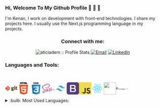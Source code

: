 ### Hi, Welcome To My Github Profile 👋 👋 👋

I'm Kenan, I work on development with front-end technologies. I share my projects here. I usually use the Next.js programming language in my projects.

<h3 align="center">Connect with me:</h3>

<p align="center">
    <img src="https://komarev.com/ghpvc/?username=aticiadem&color=green" alt="aticiadem :: Profile Stats"></a>
    <a href="mailto:batuhanzengin664@hotmail.com"><img alt="Email" src="https://img.shields.io/badge/Email-batuhanzengin664@hotmail.com-blue?style=flat&logo=gmail"></a>
    <a href="https://www.linkedin.com/in/kenan-zengin-298178202/" target="_blank"><img alt="LinkedIn" src="https://img.shields.io/badge/LinkedIn-@KenanZengin-blue?style=flat&logo=linkedin"></a>

</p>

### Languages and Tools:
<br />
<p align="center">
    <img align="left" height="40" width="40" src="https://raw.githubusercontent.com/github/explore/80688e429a7d4ef2fca1e82350fe8e3517d3494d/topics/git/git.png" />
    <img align="left" height="40" width="40" src="https://raw.githubusercontent.com/github/explore/80688e429a7d4ef2fca1e82350fe8e3517d3494d/topics/html/html.png" />
    <img align="left" height="40" width="40" src="https://raw.githubusercontent.com/github/explore/80688e429a7d4ef2fca1e82350fe8e3517d3494d/topics/css/css.png" />
    <img align="left" height="40" width="40" src="https://raw.githubusercontent.com/github/explore/80688e429a7d4ef2fca1e82350fe8e3517d3494d/topics/sass/sass.png" />
    <img align="left" height="40" width="40" src="https://raw.githubusercontent.com/github/explore/80688e429a7d4ef2fca1e82350fe8e3517d3494d/topics/tailwind/tailwind.png" />
    <img align="left" height="40" width="40" src="https://raw.githubusercontent.com/github/explore/80688e429a7d4ef2fca1e82350fe8e3517d3494d/topics/bootstrap/bootstrap.png" />
    <img align="left" height="40" width="40" src="https://raw.githubusercontent.com/github/explore/80688e429a7d4ef2fca1e82350fe8e3517d3494d/topics/javascript/javascript.png" />
    <img align="left" height="40" width="40" src="https://raw.githubusercontent.com/github/explore/80688e429a7d4ef2fca1e82350fe8e3517d3494d/topics/react/react.png" />
    <img align="left" height="40" width="40" src="https://unpkg.com/simple-icons@v8/icons/nextdotjs.svg" />
    <img align="left" height="40" width="40" src="https://raw.githubusercontent.com/github/explore/80688e429a7d4ef2fca1e82350fe8e3517d3494d/topics/mongodb/mongodb.png" />
</p>



<br />
<br />
<br />
<details>
    <summary>:bulb: Most Used Languages:</h2></summary>
    <img align="center" src="https://github-readme-stats.vercel.app/api/top-langs/?username=KenanZengin&layout=compact" />
</details>